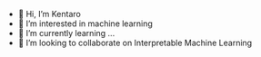 - 👋 Hi, I’m Kentaro
- 👀 I’m interested in machine learning
- 🌱 I’m currently learning ...
- 💞️ I’m looking to collaborate on Interpretable Machine Learning
